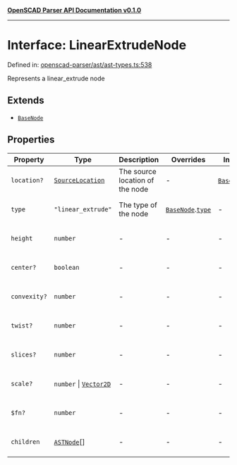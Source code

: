 [**OpenSCAD Parser API Documentation v0.1.0**](../README.md)

***

# Interface: LinearExtrudeNode

Defined in: [openscad-parser/ast/ast-types.ts:538](https://github.com/holistic-stack/openscad-tree-sitter/blob/57470856b239e8ae819e2b2fa40ff65d8c04912f/packages/openscad-parser/src/lib/openscad-parser/ast/ast-types.ts#L538)

Represents a linear_extrude node

## Extends

- [`BaseNode`](BaseNode.md)

## Properties

| Property | Type | Description | Overrides | Inherited from | Defined in |
| ------ | ------ | ------ | ------ | ------ | ------ |
| <a id="location"></a> `location?` | [`SourceLocation`](SourceLocation.md) | The source location of the node | - | [`BaseNode`](BaseNode.md).[`location`](BaseNode.md#location) | [openscad-parser/ast/ast-types.ts:58](https://github.com/holistic-stack/openscad-tree-sitter/blob/57470856b239e8ae819e2b2fa40ff65d8c04912f/packages/openscad-parser/src/lib/openscad-parser/ast/ast-types.ts#L58) |
| <a id="type"></a> `type` | `"linear_extrude"` | The type of the node | [`BaseNode`](BaseNode.md).[`type`](BaseNode.md#type) | - | [openscad-parser/ast/ast-types.ts:539](https://github.com/holistic-stack/openscad-tree-sitter/blob/57470856b239e8ae819e2b2fa40ff65d8c04912f/packages/openscad-parser/src/lib/openscad-parser/ast/ast-types.ts#L539) |
| <a id="height"></a> `height` | `number` | - | - | - | [openscad-parser/ast/ast-types.ts:540](https://github.com/holistic-stack/openscad-tree-sitter/blob/57470856b239e8ae819e2b2fa40ff65d8c04912f/packages/openscad-parser/src/lib/openscad-parser/ast/ast-types.ts#L540) |
| <a id="center"></a> `center?` | `boolean` | - | - | - | [openscad-parser/ast/ast-types.ts:541](https://github.com/holistic-stack/openscad-tree-sitter/blob/57470856b239e8ae819e2b2fa40ff65d8c04912f/packages/openscad-parser/src/lib/openscad-parser/ast/ast-types.ts#L541) |
| <a id="convexity"></a> `convexity?` | `number` | - | - | - | [openscad-parser/ast/ast-types.ts:542](https://github.com/holistic-stack/openscad-tree-sitter/blob/57470856b239e8ae819e2b2fa40ff65d8c04912f/packages/openscad-parser/src/lib/openscad-parser/ast/ast-types.ts#L542) |
| <a id="twist"></a> `twist?` | `number` | - | - | - | [openscad-parser/ast/ast-types.ts:543](https://github.com/holistic-stack/openscad-tree-sitter/blob/57470856b239e8ae819e2b2fa40ff65d8c04912f/packages/openscad-parser/src/lib/openscad-parser/ast/ast-types.ts#L543) |
| <a id="slices"></a> `slices?` | `number` | - | - | - | [openscad-parser/ast/ast-types.ts:544](https://github.com/holistic-stack/openscad-tree-sitter/blob/57470856b239e8ae819e2b2fa40ff65d8c04912f/packages/openscad-parser/src/lib/openscad-parser/ast/ast-types.ts#L544) |
| <a id="scale"></a> `scale?` | `number` \| [`Vector2D`](../type-aliases/Vector2D.md) | - | - | - | [openscad-parser/ast/ast-types.ts:545](https://github.com/holistic-stack/openscad-tree-sitter/blob/57470856b239e8ae819e2b2fa40ff65d8c04912f/packages/openscad-parser/src/lib/openscad-parser/ast/ast-types.ts#L545) |
| <a id="fn"></a> `$fn?` | `number` | - | - | - | [openscad-parser/ast/ast-types.ts:546](https://github.com/holistic-stack/openscad-tree-sitter/blob/57470856b239e8ae819e2b2fa40ff65d8c04912f/packages/openscad-parser/src/lib/openscad-parser/ast/ast-types.ts#L546) |
| <a id="children"></a> `children` | [`ASTNode`](../type-aliases/ASTNode.md)[] | - | - | - | [openscad-parser/ast/ast-types.ts:547](https://github.com/holistic-stack/openscad-tree-sitter/blob/57470856b239e8ae819e2b2fa40ff65d8c04912f/packages/openscad-parser/src/lib/openscad-parser/ast/ast-types.ts#L547) |
